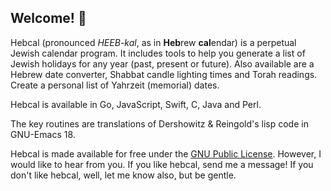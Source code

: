 ## Welcome! 👋

Hebcal (pronounced _HEEB-kal_, as in **Heb**rew **cal**endar) is a perpetual Jewish calendar program. It includes tools to help you generate a list of Jewish holidays for any year (past, present or future). Also available are a Hebrew date converter, Shabbat candle lighting times and Torah readings. Create a personal list of Yahrzeit (memorial) dates.

Hebcal is available in Go, JavaScript, Swift, C, Java and Perl.

The key routines are translations of Dershowitz & Reingold's lisp code in GNU-Emacs 18.

Hebcal is made available for free under the [GNU Public License](https://www.gnu.org/licenses/old-licenses/gpl-2.0.en.html). However, I would like to hear from you. If you like hebcal, send me a message! If you don't like hebcal, well, let me know also, but be gentle.
